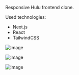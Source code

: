 Responsive Hulu frontend clone.

Used technologies:
- Next.js
- React
- TailwindCSS

![image](https://user-images.githubusercontent.com/46039237/144500613-72737227-a55d-4dfc-a0d8-fda343aa07f5.png)

![image](https://user-images.githubusercontent.com/46039237/144500693-ecb6a869-b267-4834-8e53-2da4f4614821.png)

![image](https://user-images.githubusercontent.com/46039237/144500717-c3088b76-8d4e-4fd4-947e-63214788c8e5.png)
